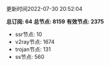 更新时间2022-07-30 20:52:04

**总订阅: 64**
**总节点: 8159**
**有效节点: 2375**
- ssr节点: 10
- v2ray节点: 1674
- trojan节点: 131
- ss节点: 560
